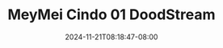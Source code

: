 --- 
title: "MeyMei Cindo 01  DoodStream"
description: "video  video bokep MeyMei Cindo 01  DoodStream instagram    "
date: 2024-11-21T08:18:47-08:00
file_code: "nj1guplb7vc8"
draft: false
cover: "d54iz4ardy7r2mgp.jpg"
tags: ["MeyMei", "Cindo", "DoodStream", "bokep-indo", "bokep-viral", "bokep-ig"]
length: 128
fld_id: "1398456"
foldername: "ABG vacum cleaner"
categories: ["ABG vacum cleaner"]
views: 117
---